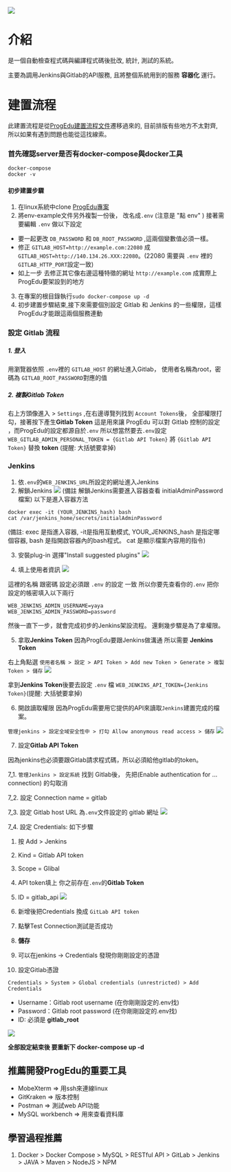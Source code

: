 ![](https://github.com/fcumselab/ProgEdu/blob/developer/server/front/src/assets/img/logo.png)
# 介紹
是一個自動檢查程式碼與編譯程式碼後批改, 統計, 測試的系統。

主要為調用Jenkins與Gitlab的API服務, 且將整個系統用到的服務 **容器化** 運行。

# 建置流程
此建置流程是從[ProgEdu建置流程文件](https://hackmd.io/2WghIgBwQIOIiOMibE94xg?view)遷移過來的, 目前排版有些地方不太對齊, 所以如果有遇到問題也能從這找線索。
### 首先確認server是否有docker-compose與docker工具
```
docker-compose  
docker -v
```
#### 初步建置步驟
1. 在linux系統中clone [ProgEdu專案](https://github.com/fcumselab/ProgEdu)
2. 將env-example文件另外複製一份後， 改名成`.env` (注意是 "點 env" )
接著需要編輯 `.env` 做以下設定
*  要一起更改 `DB_PASSWORD` 和 `DB_ROOT_PASSWORD` ,這兩個變數值必須一樣。
*  修正 `GITLAB_HOST=http://example.com:22080` 成 
   `GITLAB_HOST=http://140.134.26.XXX:22080`。(22080 需要與 `.env` 裡的 `GITLAB_HTTP_PORT`設定一致)
*  如上一步 去修正其它像右邊這種特徵的網址 `http://example.com` 成實際上ProgEdu要架設到的地方
3. 在專案的根目錄執行`sudo docker-compose up -d` 
4. 初步建置步驟結束,接下來需要個別設定 Gitlab 和 Jenkins 的一些權限，這樣ProgEdu才能跟這兩個服務連動

### **設定 Gitlab 流程**
##### 1. 登入
用瀏覽器依照 `.env`裡的 `GITLAB_HOST` 的網址進入Gitlab，
使用者名稱為root，密碼為 `GITLAB_ROOT_PASSWORD`對應的值
##### 2. 複製Gitlab Token
右上方頭像進入 > `Settings` ,在右邊導覽列找到 `Account Tokens`後， 
全部權限打勾，接著按下產生**Gitlab Token** 
這是用來讓 ProgEdu 可以對 Gitlab 控制的設定
，而ProgEdu的設定都源自於`.env`
所以想當然要去`.env`設定 
`WEB_GITLAB_ADMIN_PERSONAL_TOKEN = {Gitlab API Token}`
將 `{Gitlab API Token}` 替換 **token** (提醒: 大括號要拿掉)

### **Jenkins**  

1. 依`.env`的`WEB_JENKINS_URL`所設定的網址進入Jenkins 
2. 解鎖Jenkins
![](readme-images/unlock-jenkins.png)
(備註 解鎖Jenkins需要進入容器查看 initialAdminPassword 檔案) 以下是進入容器方法
```
docker exec -it (YOUR_JENKINS_hash) bash 
cat /var/jenkins_home/secrets/initialAdminPassword
``` 
(備註: exec 是指進入容器, -it是指用互動模式, YOUR_JENKINS_hash 是指定哪個容器, bash 是指開啟容器內的bash程式。 cat 是顯示檔案內容用的指令)

3. 安裝plug-in 選擇"Install suggested plugins"
![](/readme-images/jenkins-install-plugins.png)  

4. 填上使用者資訊 
![](/readme-images/jenkins-create-admin-user.png)  

這裡的名稱 跟密碼 設定必須跟 `.env` 的設定 一致
所以你要先查看你的`.env` 把你設定的帳密填入以下兩行
```
WEB_JENKINS_ADMIN_USERNAME=yaya
WEB_JENKINS_ADMIN_PASSWORD=password
```
然後一直下一步，就會完成初步的Jenkins架設流程。
還剩幾步驟是為了拿權限。

5. 拿取**Jenkins Token** 
因為ProgEdu要跟Jenkins做溝通 所以需要 **Jenkins Token**

右上角點選 `使用者名稱 > 設定 > API Token > Add new Token > Generate > 複製Token > 儲存`
![](/readme-images/jenkins-token.jpg)  

拿到**Jenkins Token**後要去設定 `.env` 檔
`WEB_JENKINS_API_TOKEN={Jenkins Token}`(提醒: 大括號要拿掉)

6. 開啟讀取權限
因為ProgEdu需要用它提供的API來讀取`Jenkins`建置完成的檔案。

`管理jenkins > 設定全域安全性中 > 打勾 Allow anonymous read access > 儲存`
![](/readme-images/jenkins-access-control.png)

7. 設定**Gitlab API Token**

因為jenkins也必須要跟Gitlab請求程式碼，所以必須給他gitlab的token。

7_1. `管理Jenkins > 設定系統` 找到 Gitlab後，
先把(Enable authentication for ... connection) 的勾取消
 
7_2. 設定 Connection name = gitlab

7_3. 設定 Gitlab host URL 為`.env`文件設定的 gitlab 網址
![](/readme-images/jenkins-gitlab-api.png)  

7_4. 設定 Credentials:  如下步驟
1. 按 Add > Jenkins
2. Kind = Gitlab API token
3. Scope = Glibal
4. API token填上 你之前存在`.env`的**Gitlab Token**
5. ID = gitlab_api
 ![](/readme-images/jenkins-credentials.jpg)  
6. 新增後把Credentials 換成 `GitLab API token` 
7. 點擊Test Connection測試是否成功
8. **儲存**
9. 可以在jenkins -> Credentials 發現你剛剛設定的憑證

10. 設定Gitlab憑證
    
`Credentials > System > Global credentials (unrestricted) > Add Credentials`

- Username：Gitlab root username (在你剛剛設定的.env找)
- Password：Gitlab root password (在你剛剛設定的.env找)  
- ID: 必須是 **gitlab_root**  

![](/readme-images/jenkins-credentials-gitlab.jpg)

**全部設定結束後 要重新下 docker-compose up -d**


## 推薦開發ProgEdu的重要工具
* MobeXterm => 用ssh來連線linux
* GitKraken => 版本控制
* Postman => 測試web API功能
* MySQL workbench => 用來查看資料庫

## 學習過程推薦
1. Docker > Docker Compose > MySQL > RESTful API >  GitLab > Jenkins > JAVA > Maven > NodeJS > NPM 